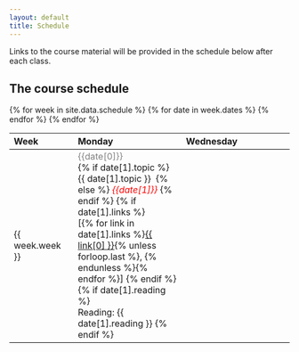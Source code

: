 ```yaml
---
layout: default
title: Schedule
---
```


Links to the course material will be provided in the schedule below
after each class.

## The course schedule

<table rules="groups" style="width:100%;border-collapse: collapse;">
  <thead style="border-bottom: 1px solid #000;">
    <tr>
      <th style="text-align:left;" width="10%">Week</th>
      <th style="text-align:left;" width="30%">Monday</th>
      <th style="text-align:left;" width="30%">Wednesday</th>
    </tr>
  </thead>
  <tbody style="border-bottom: 1px solid #000;">
{% for week in site.data.schedule %}
    <tr style="border-bottom: 1px solid #000;">
    <td style="text-align:left;"> {{ week.week }} </td>
    {% for date in week.dates %}
            <td valign="top"> <span style="color:gray">{{date[0]}}</span><br/>
                {% if date[1].topic %}
                    {{ date[1].topic }}&nbsp;
                {% else %}
                    <em style="color: red">{{date[1]}}</em>
                {% endif %}
                {% if date[1].links %}
                    <br/>
                    [{% for link in date[1].links %}<a href="{{ link[1] }}">{{ link[0] }}</a>{% unless forloop.last %}, {% endunless %}{% endfor %}]
                {% endif %}
                {% if date[1].reading %}
                    <br/>
                    Reading: {{ date[1].reading }}
                {% endif %}
            </td>
    {% endfor %}
    </tr>
{% endfor %}
  </tbody>
</table>
